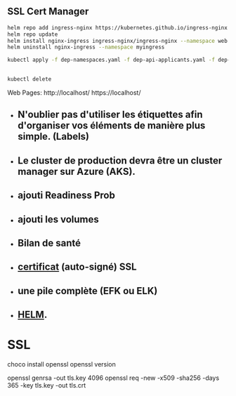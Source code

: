 ## SSL Cert Manager
```sh
helm repo add ingress-nginx https://kubernetes.github.io/ingress-nginx
helm repo update
helm install nginx-ingress ingress-nginx/ingress-nginx --namespace web --set controller.replicaCount=2
helm uninstall nginx-ingress --namespace myingress 

kubectl apply -f dep-namespaces.yaml -f dep-api-applicants.yaml -f dep-api-identity.yaml -f dep-api-jobs.yaml -f dep-mssql.yaml -f dep-rabbitmq.yaml -f dep-redis.yaml -f dep-web.yaml -f dep-nginx-ingress.yaml -f dep-systemmetrics.yaml
 

kubectl delete 
```
Web Pages:
http://localhost/
https://localhost/


- ## N'oublier pas d'utiliser les étiquettes afin d'organiser vos éléments de manière plus simple. (Labels)

- ## Le cluster de production devra être un cluster manager sur Azure (AKS).

- ## ajouti Readiness Prob

- ## ajouti les volumes

- ## Bilan de santé

- ## [certificat](https://kubernetes.io/docs/tasks/tls/managing-tls-in-a-cluster) (auto-signé) SSL

- ## une pile complète (EFK ou ELK) 

- ## [HELM](https://helm.sh/docs/helm/helm_create/).








# SSL 
choco install openssl
openssl version

openssl genrsa -out tls.key 4096
openssl req -new -x509 -sha256 -days 365 -key tls.key -out tls.crt


